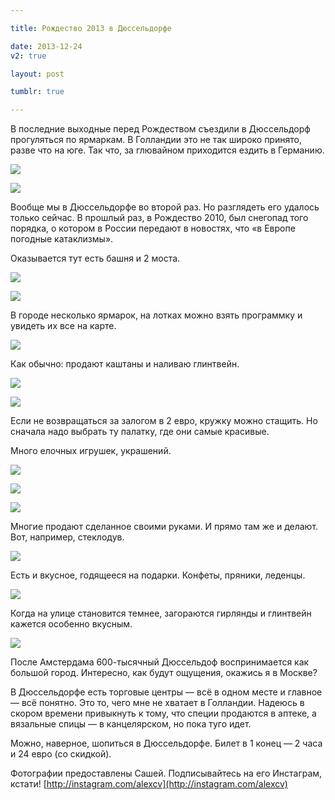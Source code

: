 ```yaml
---

title: Рождество 2013 в Дюссельдорфе

date: 2013-12-24
v2: true

layout: post

tumblr: true

---
```

В последние выходные перед Рождеством съездили в Дюссельдорф прогуляться по ярмаркам. В Голландии это не так широко принято, разве что на юге. Так что, за глювайном приходится ездить в Германию.

[](http://fotki.yandex.ru/users/toivonens/view/513731/)
[![](http://img-fotki.yandex.ru/get/9301/14441195.30/0_7d6c3_7113a2c2_L.jpg)](http://fotki.yandex.ru/users/toivonens/view/513731/)
<excerpt/>

[](http://fotki.yandex.ru/users/toivonens/view/513706/)
[![](http://img-fotki.yandex.ru/get/9811/14441195.2f/0_7d6aa_ce4331f_L.jpg)](http://fotki.yandex.ru/users/toivonens/view/513706/)

Вообще мы в Дюссельдорфе во второй раз. Но разглядеть его удалось только сейчас. В прошлый раз, в Рождество 2010, был снегопад того порядка, о котором в России передают в новостях, что «в Европе погодные катаклизмы».

Оказывается тут есть башня и 2 моста.

[](http://fotki.yandex.ru/users/toivonens/view/513708/)
[![](http://img-fotki.yandex.ru/get/9508/14441195.2f/0_7d6ac_86bd2b3a_L.jpg)](http://fotki.yandex.ru/users/toivonens/view/513708/)

[](http://fotki.yandex.ru/users/toivonens/view/513709/)
[![](http://img-fotki.yandex.ru/get/9058/14441195.2f/0_7d6ad_a37dc7_L.jpg)](http://fotki.yandex.ru/users/toivonens/view/513709/)

В городе несколько ярмарок, на лотках можно взять программку и увидеть их все на карте.

[](http://fotki.yandex.ru/users/toivonens/view/513711/)
[![](http://img-fotki.yandex.ru/get/9756/14441195.2f/0_7d6af_7bf41c8b_L.jpg)](http://fotki.yandex.ru/users/toivonens/view/513711/)

Как обычно: продают каштаны и наливаю глинтвейн.

[](http://fotki.yandex.ru/users/toivonens/view/513712/)
[![](http://img-fotki.yandex.ru/get/9754/14441195.2f/0_7d6b0_a6bcff47_L.jpg)](http://fotki.yandex.ru/users/toivonens/view/513712/)

[](http://fotki.yandex.ru/users/toivonens/view/513713/)
[![](http://img-fotki.yandex.ru/get/9754/14441195.2f/0_7d6b1_f5c19db8_L.jpg)](http://fotki.yandex.ru/users/toivonens/view/513713/)

Если не возвращаться за залогом в 2 евро, кружку можно стащить. Но сначала надо выбрать ту палатку, где они самые красивые.

Много елочных игрушек, украшений.

[](http://fotki.yandex.ru/users/toivonens/view/513714/)
[![](http://img-fotki.yandex.ru/get/9300/14441195.2f/0_7d6b2_27585046_L.jpg)](http://fotki.yandex.ru/users/toivonens/view/513714/)

[](http://fotki.yandex.ru/users/toivonens/view/513724/)
[![](http://img-fotki.yandex.ru/get/6730/14441195.2f/0_7d6bc_7ec14a1d_L.jpg)](http://fotki.yandex.ru/users/toivonens/view/513724/)

[](http://fotki.yandex.ru/users/toivonens/view/513728/)
[![](http://img-fotki.yandex.ru/get/9326/14441195.2f/0_7d6c0_ad4391d0_L.jpg)](http://fotki.yandex.ru/users/toivonens/view/513728/)

Многие продают сделанное своими руками. И прямо там же и делают. Вот, например, стеклодув.

[](http://fotki.yandex.ru/users/toivonens/view/513721/)
[![](http://img-fotki.yandex.ru/get/9752/14441195.2f/0_7d6b9_ab387bc7_L.jpg)](http://fotki.yandex.ru/users/toivonens/view/513721/)

Есть и вкусное, годящееся на подарки. Конфеты, пряники, леденцы.

[](http://fotki.yandex.ru/users/toivonens/view/513726/)
[![](http://img-fotki.yandex.ru/get/6730/14441195.2f/0_7d6be_31f8bdae_L.jpg)](http://fotki.yandex.ru/users/toivonens/view/513726/)

Когда на улице становится темнее, загораются гирлянды и глинтвейн кажется особенно вкусным.

[](http://fotki.yandex.ru/users/toivonens/view/513719/)
[![](http://img-fotki.yandex.ru/get/9804/14441195.2f/0_7d6b7_8f4b0479_L.jpg)](http://fotki.yandex.ru/users/toivonens/view/513719/)

После Амстердама 600-тысячный Дюссельдоф воспринимается как большой город. Интересно, как будут ощущения, окажись я в Москве?

В Дюссельдорфе есть торговые центры — всё в одном месте и главное — всё понятно. Это то, чего мне не хватает в Голландии. Надеюсь в скором времени привыкнуть к тому, что специи продаются в аптеке, а вязальные спицы — в канцелярском, но пока туго идет.

Можно, наверное, шопиться в Дюссельдорфе. Билет в 1 конец — 2 часа и 24 евро (со скидкой).

Фотографии предоставлены Сашей. Подписывайтесь на его Инстаграм, кстати!&nbsp;[http://instagram.com/alexcv](http://instagram.com/alexcv)
